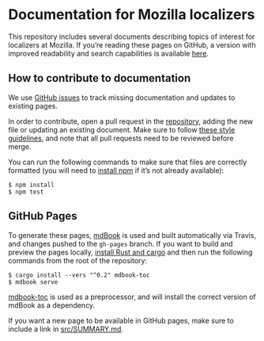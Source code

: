 # Documentation for Mozilla localizers

This repository includes several documents describing topics of interest for localizers at Mozilla. If you’re reading these pages on GitHub, a version with improved readability and search capabilities is available [here](https://mozilla-l10n.github.io/localizer-documentation/).

## How to contribute to documentation

We use [GitHub issues](https://github.com/mozilla-l10n/localizer-documentation/issues) to track missing documentation and updates to existing pages.

In order to contribute, open a pull request in the [repository](https://github.com/mozilla-l10n/localizer-documentation), adding the new file or updating an existing document. Make sure to follow [these style guidelines](https://github.com/mozilla-l10n/documentation/blob/master/src/misc/documentation_styleguide.md), and note that all pull requests need to be reviewed before merge.

You can run the following commands to make sure that files are correctly formatted (you will need to [install npm](https://www.npmjs.com/get-npm) if it’s not already available):

```
$ npm install
$ npm test
```

## GitHub Pages

To generate these pages, [mdBook](https://github.com/rust-lang-nursery/mdBook/) is used and built automatically via Travis, and changes pushed to the `gh-pages` branch. If you want to build and preview the pages locally, [install Rust and cargo](https://www.rust-lang.org/learn/get-started) and then run the following commands from the root of the repository:

```
$ cargo install --vers "^0.2" mdbook-toc
$ mdbook serve
```

[mdbook-toc](https://github.com/badboy/mdbook-toc/) is used as a preprocessor, and will install the correct version of mdBook as a dependency.

If you want a new page to be available in GitHub pages, make sure to include a link in [src/SUMMARY.md](src/SUMMARY.md).
